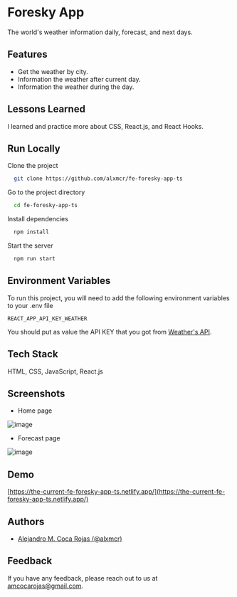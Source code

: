 
# Foresky App

The world's weather information daily, forecast, and next days.


## Features

- Get the weather by city.
- Information the weather after current day.
- Information the weather during the day.

  
## Lessons Learned

I learned and practice more about CSS, React.js, and React Hooks.

  
## Run Locally

Clone the project

```bash
  git clone https://github.com/alxmcr/fe-foresky-app-ts
```

Go to the project directory

```bash
  cd fe-foresky-app-ts
```

Install dependencies

```bash
  npm install
```

Start the server

```bash
  npm run start
```

  
## Environment Variables

To run this project, you will need to add the following environment variables to your .env file

`REACT_APP_API_KEY_WEATHER`

You should put as value the API KEY that you got from [Weather's API](https://www.weatherapi.com/).

  
## Tech Stack

HTML, CSS, JavaScript, React.js

  
## Screenshots

- Home page

![image](https://github.com/alxmcr/fe-foresky-app-ts/assets/8689897/9e50b65c-74ce-40b1-bb55-d6ea6335ba85)
  
- Forecast page

![image](https://github.com/alxmcr/weather-app/assets/8689897/088756eb-0158-4995-812a-dcbd63c32206)

  
## Demo

[https://the-current-fe-foresky-app-ts.netlify.app/](https://the-current-fe-foresky-app-ts.netlify.app/)

  
## Authors

- [Alejandro M. Coca Rojas (@alxmcr)](https://www.github.com/alxmcr)

  
## Feedback

If you have any feedback, please reach out to us at amcocarojas@gmail.com.

  
